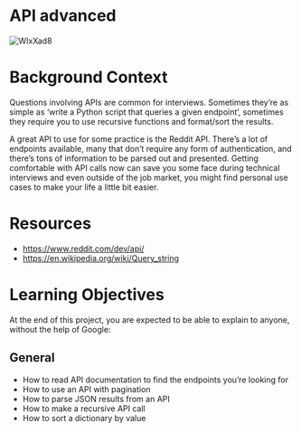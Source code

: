 # API advanced

![WIxXad8](https://github.com/Ckimatu/alx-system_engineering-devops/assets/110534527/7732956c-36e4-437f-9097-40b439a0cd29)

# Background Context

Questions involving APIs are common for interviews. Sometimes they’re as simple as ‘write a Python script that queries a given endpoint’, sometimes they require you to use recursive functions and format/sort the results.

A great API to use for some practice is the Reddit API. There’s a lot of endpoints available, many that don’t require any form of authentication, and there’s tons of information to be parsed out and presented. Getting comfortable with API calls now can save you some face during technical interviews and even outside of the job market, you might find personal use cases to make your life a little bit easier.

# Resources
- https://www.reddit.com/dev/api/
- https://en.wikipedia.org/wiki/Query_string

# Learning Objectives
At the end of this project, you are expected to be able to explain to anyone, without the help of Google:

## General
- How to read API documentation to find the endpoints you’re looking for
- How to use an API with pagination
- How to parse JSON results from an API
- How to make a recursive API call
- How to sort a dictionary by value
